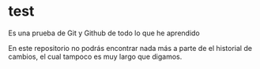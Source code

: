 # test
Es una prueba de Git y Github de todo lo que he aprendido

En este repositorio no podrás encontrar nada más a parte de el historial de cambios, el cual tampoco es muy largo que digamos.
